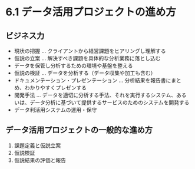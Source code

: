 # 6.1 データ活用プロジェクトの進め方

## ビジネス力

- 現状の把握 ... クライアントから経営課題をヒアリングし理解する
- 仮説の立案 ... 解決すべき課題を具体的な分析業務に落とし込む
- データを保管し分析するための環境や基盤を整える
- 仮説の検証 ... データを分析する（データ収集や加工も含む）
- ドキュメンテーション・プレゼンテーション ... 分析結果を報告書にまとめ、わかりやすくプレゼンする
- 開発手法 ... データを適切に分析する手法、それを実行するシステム、あるいは、データ分析に基づいて提供するサービスのためのシステムを開発する
- データ利活用システムの運用・保守

## データ活用プロジェクトの一般的な進め方

1. 課題定義と仮説立案
2. 仮説検証
3. 仮説結果の評価と報告